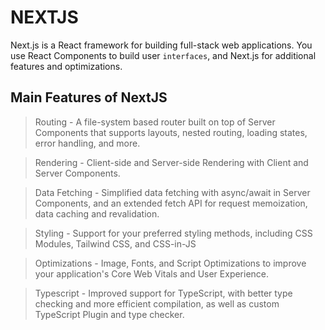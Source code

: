# NEXTJS

Next.js is a React framework for building full-stack web applications. You use React Components to build user `interfaces`, and Next.js for additional features and optimizations.

## Main Features of NextJS

> Routing - A file-system based router built on top of Server Components that supports layouts, nested routing, loading states, error handling, and more.

> Rendering - Client-side and Server-side Rendering with Client and Server Components.

> Data Fetching - Simplified data fetching with async/await in Server Components, and an extended fetch API for request memoization, data caching and revalidation.

> Styling - Support for your preferred styling methods, including CSS Modules, Tailwind CSS, and CSS-in-JS

> Optimizations - Image, Fonts, and Script Optimizations to improve your application's Core Web Vitals and User Experience.

> Typescript - Improved support for TypeScript, with better type checking and more efficient compilation, as well as custom TypeScript Plugin and type checker.

